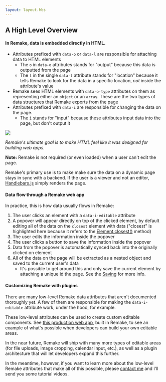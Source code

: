 ```yaml
---
layout: layout.hbs
---
```


## A High Level Overview

#### In Remake, data is embedded directly in HTML. 

- Attributes prefixed with `data-o` or `data-l` are responsible for attaching data to HTML elements
  - The `o` in `data-o` attributes stands for "output" because this data is outputted from the page
  - The `l` in the single `data-l` attribute stands for "location" because it tells Remake to look for the data in a specific location, *not* inside the attribute's value
- Remake sees HTML elements with `data-o-type` attributes on them as representing either an `object` or an `array`. These are the two types of data structures that Remake exports from the page
- Attributes prefixed with `data-i` are responsible for changing the data on the page. 
  - The `i` stands for "input" because these attributes input data into the page, but don't output it

<img class="image--small" src="/static/data-mockup.png">

*Remake's ultimate goal is to make HTML feel like it was designed for building web apps.*

**Note:** Remake is not required (or even loaded) when a user can't edit the page. 

Remake's primary use is to make make sure the data on a dynamic page stays in sync with a backend. If the user is a viewer and not an editor, [Handlebars.js](https://handlebarsjs.com/) simply renders the page.

#### Data flow through a Remake web app

In practice, this is how data usually flows in Remake:

1. The user clicks an element with a `data-i-editable` attribute
2. A popover will appear directly on top of the clicked element, by default editing all of the data on the `closest` element with data ("closest" is highlighted here because it refers to the [Element.closest()](https://developer.mozilla.org/en-US/docs/Web/API/Element/closest) method)
3. The user edits the information inside the popover
4. The user clicks a button to save the information inside the popover
5. Data from the popover is automatically synced back into the originally clicked on element
6. All of the data on the page will be extracted as a nested object and saved to the current user's data
    - It's possible to get around this and only save the current element by attaching a unique id the page. See the [Saving](/saving/) for more info.

#### Customizing Remake with plugins

There are many low-level Remake data attributes that aren't documented thoroughly yet. A few of them are responsible for making the `data-i-editable` attribute work, under the hood, for example.

These low-level attributes can be used to create custom editable components. See [this production web app](https://requestcreative.com/), built in Remake, to see an example of what's possible when developers can build your own editable areas.

In the near future, Remake will ship with many more types of editable areas (for file uploads, image cropping, calendar input, etc.), as well as a plugin architecture that will let developers expand this further.

In the meantime, however, if you want to learn more about the low-level Remake attributes that make all of this possible, please [contact me](https://remaketheweb.com/contact-us/) and I'll send you some tutorial videos.





